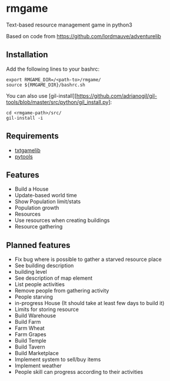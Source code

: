 # rmgame
Text-based resource management game in python3

Based on code from https://github.com/lordmauve/adventurelib

## Installation

Add the following lines to your bashrc:
```
export RMGAME_DIR=/<path-to>/rmgame/
source ${RMGAME_DIR}/bashrc.sh
```

You can also use [gil-install][https://github.com/adrianogil/gil-tools/blob/master/src/python/gil_install.py]:
```
cd <rmgame-path>/src/
gil-install -i
```

## Requirements

- [txtgamelib](https://github.com/adrianogil/txtgamelib)
- [pytools](https://github.com/adrianogil/pytools)


## Features
- Build a House
- Update-based world time
- Show Population limit/stats
- Population growth
- Resources
- Use resources when creating buildings
- Resource gathering

## Planned features
- Fix bug where is possible to gather a starved resource place
- See building description
- building level
- See description of map element
- List people activities
- Remove people from gathering activity
- People starving
- in-progress House (It should take at least few days to build it)
- Limits for storing resource
- Build Warehouse
- Build Farm
- Farm Wheat
- Farm Grapes
- Build Temple
- Build Tavern
- Build Marketplace
- Implement system to sell/buy items
- Implement weather
- People skill can progress according to their activities
